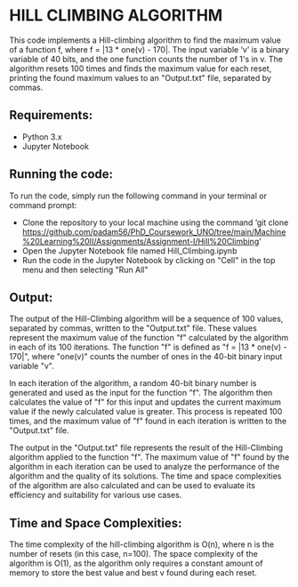 # HILL CLIMBING ALGORITHM

This code implements a Hill-climbing algorithm to find the maximum value of a function f, where f = |13 * one(v) - 170|. The input variable ‘v’ is a binary variable of 40 bits, and the one function counts the number of 1's in v. The algorithm resets 100 times and finds the maximum value for each reset, printing the found maximum values to an "Output.txt" file, separated by commas.

## Requirements:

* Python 3.x
* Jupyter Notebook

## Running the code:

To run the code, simply run the following command in your terminal or command prompt: 

* Clone the repository to your local machine using the command ‘git clone https://github.com/padam56/PhD_Coursework_UNO/tree/main/Machine%20Learning%20II/Assignments/Assignment-I/Hill%20Climbing'
* Open the Jupyter Notebook file named Hill_Climbing.ipynb
* Run the code in the Jupyter Notebook by clicking on "Cell" in the top menu and then selecting "Run All"

## Output:

The output of the Hill-Climbing algorithm will be a sequence of 100 values, separated by commas, written to the "Output.txt" file. These values represent the maximum value of the function "f" calculated by the algorithm in each of its 100 iterations. The function "f" is defined as "f = |13 * one(v) - 170|", where "one(v)" counts the number of ones in the 40-bit binary input variable "v".

In each iteration of the algorithm, a random 40-bit binary number is generated and used as the input for the function "f". The algorithm then calculates the value of "f" for this input and updates the current maximum value if the newly calculated value is greater. This process is repeated 100 times, and the maximum value of "f" found in each iteration is written to the "Output.txt" file. 

The output in the "Output.txt" file represents the result of the Hill-Climbing algorithm applied to the function "f". The maximum value of "f" found by the algorithm in each iteration can be used to analyze the performance of the algorithm and the quality of its solutions. The time and space complexities of the algorithm are also calculated and can be used to evaluate its efficiency and suitability for various use cases.


## Time and Space Complexities:
The time complexity of the hill-climbing algorithm is O(n), where n is the number of resets (in this case, n=100). The space complexity of the algorithm is O(1), as the algorithm only requires a constant amount of memory to store the best value and best v found during each reset.